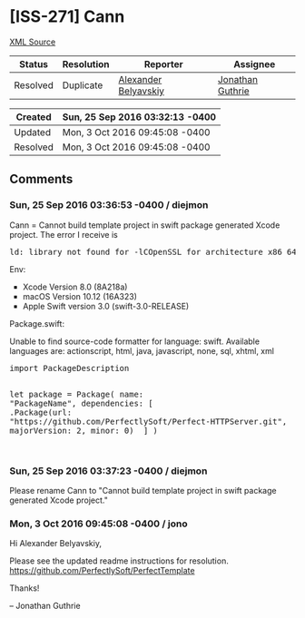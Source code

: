 # [ISS-271] Cann

[XML Source](../xml/ISS-271.xml)
<p></p>





Status|Resolution|Reporter|Assignee
------|----------|--------|--------
Resolved|Duplicate|[Alexander Belyavskiy](diejmon)|[Jonathan Guthrie]($jono)





Created|Sun, 25 Sep 2016 03:32:13 -0400
-------|--------------
Updated|Mon, 3 Oct 2016 09:45:08 -0400
Resolved|Mon, 3 Oct 2016 09:45:08 -0400


## Comments




### Sun, 25 Sep 2016 03:36:53 -0400 / diejmon 

<p><p>Cann = Cannot build template project in swift package generated Xcode project. The error I receive is </p>

<div class="preformatted panel" style="border-width: 1px;"><div class="preformattedContent panelContent">
<pre>ld: library not found for -lCOpenSSL for architecture x86_64.
</pre>
</div></div>


<p>Env:</p>
<ul class="alternate" type="square">
	<li>Xcode Version 8.0 (8A218a)</li>
	<li>macOS Version 10.12 (16A323)</li>
	<li>Apple Swift version 3.0 (swift-3.0-RELEASE)</li>
</ul>


<p>Package.swift:</p>


<div class="code panel" style="border-width: 1px;"><div class="codeContent panelContent">
<div class="error"><span class="error">Unable to find source-code formatter for language: swift.</span> Available languages are: actionscript, html, java, javascript, none, sql, xhtml, xml</div><pre><span class="code-keyword">import</span> PackageDescription

let <span class="code-keyword">package</span> = Package(
    name: <span class="code-quote">"PackageName"</span>,
    dependencies: [
      .Package(url: <span class="code-quote">"https:<span class="code-comment">//github.com/PerfectlySoft/Perfect-HTTPServer.git"</span>, majorVersion: 2, minor: 0)
</span>  ]
)

</pre>
</div></div></p>


### Sun, 25 Sep 2016 03:37:23 -0400 / diejmon 

<p><p>Please rename Cann to "Cannot build template project in swift package generated Xcode project."</p></p>


### Mon, 3 Oct 2016 09:45:08 -0400 / jono 

<p><p>Hi Alexander Belyavskiy,</p>

<p>Please see the updated readme instructions for resolution.<br/>
<a href="https://github.com/PerfectlySoft/PerfectTemplate" class="external-link" rel="nofollow">https://github.com/PerfectlySoft/PerfectTemplate</a></p>

<p>Thanks!</p>

<p>– Jonathan Guthrie</p></p>


